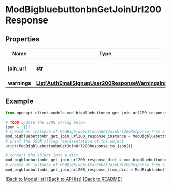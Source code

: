 # ModBigbluebuttonbnGetJoinUrl200Response


## Properties

Name | Type | Description | Notes
------------ | ------------- | ------------- | -------------
**join_url** | **str** | Can join session | [optional] [default to 'null']
**warnings** | [**List[AuthEmailSignupUser200ResponseWarningsInner]**](AuthEmailSignupUser200ResponseWarningsInner.md) |  | [optional] 

## Example

```python
from openapi_client.models.mod_bigbluebuttonbn_get_join_url200_response import ModBigbluebuttonbnGetJoinUrl200Response

# TODO update the JSON string below
json = "{}"
# create an instance of ModBigbluebuttonbnGetJoinUrl200Response from a JSON string
mod_bigbluebuttonbn_get_join_url200_response_instance = ModBigbluebuttonbnGetJoinUrl200Response.from_json(json)
# print the JSON string representation of the object
print(ModBigbluebuttonbnGetJoinUrl200Response.to_json())

# convert the object into a dict
mod_bigbluebuttonbn_get_join_url200_response_dict = mod_bigbluebuttonbn_get_join_url200_response_instance.to_dict()
# create an instance of ModBigbluebuttonbnGetJoinUrl200Response from a dict
mod_bigbluebuttonbn_get_join_url200_response_from_dict = ModBigbluebuttonbnGetJoinUrl200Response.from_dict(mod_bigbluebuttonbn_get_join_url200_response_dict)
```
[[Back to Model list]](../README.md#documentation-for-models) [[Back to API list]](../README.md#documentation-for-api-endpoints) [[Back to README]](../README.md)


